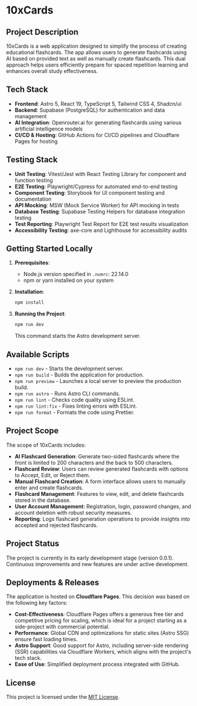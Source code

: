 # 10xCards

## Project Description

10xCards is a web application designed to simplify the process of creating educational flashcards. The app allows users to generate flashcards using AI based on provided text as well as manually create flashcards. This dual approach helps users efficiently prepare for spaced repetition learning and enhances overall study effectiveness.

## Tech Stack

- **Frontend**: Astro 5, React 19, TypeScript 5, Tailwind CSS 4, Shadcn/ui
- **Backend**: Supabase (PostgreSQL) for authentication and data management
- **AI Integration**: Openrouter.ai for generating flashcards using various artificial intelligence models
- **CI/CD & Hosting**: GitHub Actions for CI/CD pipelines and Cloudflare Pages for hosting

## Testing Stack

- **Unit Testing**: Vitest/Jest with React Testing Library for component and function testing
- **E2E Testing**: Playwright/Cypress for automated end-to-end testing
- **Component Testing**: Storybook for UI component testing and documentation
- **API Mocking**: MSW (Mock Service Worker) for API mocking in tests
- **Database Testing**: Supabase Testing Helpers for database integration testing
- **Test Reporting**: Playwright Test Report for E2E test results visualization
- **Accessibility Testing**: axe-core and Lighthouse for accessibility audits

## Getting Started Locally

1. **Prerequisites**:
   - Node.js version specified in `.nvmrc`: 22.14.0
   - npm or yarn installed on your system

2. **Installation**:
   ```bash
   npm install
   ```

3. **Running the Project**:
   ```bash
   npm run dev
   ```
   This command starts the Astro development server.

## Available Scripts

- `npm run dev` - Starts the development server.
- `npm run build` - Builds the application for production.
- `npm run preview` - Launches a local server to preview the production build.
- `npm run astro` - Runs Astro CLI commands.
- `npm run lint` - Checks code quality using ESLint.
- `npm run lint:fix` - Fixes linting errors with ESLint.
- `npm run format` - Formats the code using Prettier.

## Project Scope

The scope of 10xCards includes:

- **AI Flashcard Generation**: Generate two-sided flashcards where the front is limited to 200 characters and the back to 500 characters.
- **Flashcard Review**: Users can review generated flashcards with options to Accept, Edit, or Reject them.
- **Manual Flashcard Creation**: A form interface allows users to manually enter and create flashcards.
- **Flashcard Management**: Features to view, edit, and delete flashcards stored in the database.
- **User Account Management**: Registration, login, password changes, and account deletion with robust security measures.
- **Reporting**: Logs flashcard generation operations to provide insights into accepted and rejected flashcards.

## Project Status

The project is currently in its early development stage (version 0.0.1). Continuous improvements and new features are under active development.

## Deployments & Releases

The application is hosted on **Cloudflare Pages**. This decision was based on the following key factors:
- **Cost-Effectiveness**: Cloudflare Pages offers a generous free tier and competitive pricing for scaling, which is ideal for a project starting as a side-project with commercial potential.
- **Performance**: Global CDN and optimizations for static sites (Astro SSG) ensure fast loading times.
- **Astro Support**: Good support for Astro, including server-side rendering (SSR) capabilities via Cloudflare Workers, which aligns with the project's tech stack.
- **Ease of Use**: Simplified deployment process integrated with GitHub.

## License

This project is licensed under the [MIT License](LICENSE). 
